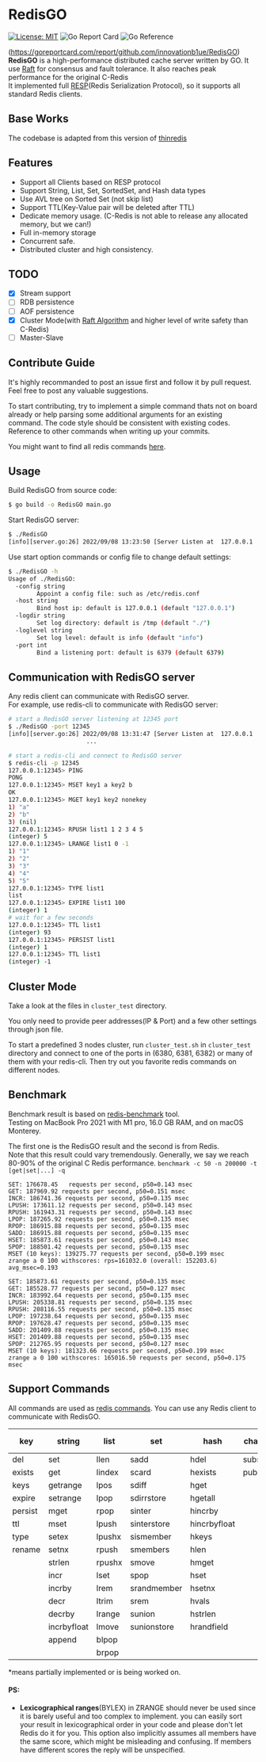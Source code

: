 # RedisGO

[![License: MIT](https://img.shields.io/badge/License-MIT-yellow.svg)](https://github.com/innovationb1ue/RedisGO/blob/main/LICENSE)
![Go Report Card](https://goreportcard.com/badge/github.com/innovationb1ue/RedisGO)
![Go Reference](https://pkg.go.dev/badge/github.com/innovationb1ue/RedisGO#section-readme.svg)


(https://goreportcard.com/report/github.com/innovationb1ue/RedisGO)  
**RedisGO** is a high-performance distributed cache server written by GO. 
It use [Raft](https://raft.github.io/) for consensus and fault tolerance. 
It also reaches peak performance for the original C-Redis  
It implemented full [RESP](https://redis.io/docs/reference/protocol-spec/)(Redis Serialization Protocol), so it supports
all standard Redis clients.

## Base Works
The codebase is adapted from this version of
[thinredis](https://github.com/VincentFF/thinredis/tree/86fa648426da7e9c3ff4c04aef1e43f1fdc7b1ac)


## Features

* Support all Clients based on RESP protocol
* Support String, List, Set, SortedSet, and Hash data types
* Use AVL tree on Sorted Set (not skip list)
* Support TTL(Key-Value pair will be deleted after TTL)
* Dedicate memory usage. (C-Redis is not able to release any allocated memory, but we can!)
* Full in-memory storage
* Concurrent safe. 
* Distributed cluster and high consistency. 

## TODO
+ [x] Stream support
+ [ ] RDB persistence
+ [ ] AOF persistence
+ [x] Cluster Mode(with [Raft Algorithm](https://raft.github.io/) and higher level of write safety than C-Redis)
+ [ ] Master-Slave

## Contribute Guide

It's highly recommanded to post an issue first and follow it by pull request. Feel free to post any valuable suggestions. 

To start contributing, try to implement a simple command thats not on board already or help parsing some additional arguments for an existing command. The code style should be consistent with existing codes. Reference to other commands when writing up your commits. 

You might want to find all redis commands [here](https://redis.io/commands/).  

## Usage
Build RedisGO from source code:
```bash
$ go build -o RedisGO main.go
```
Start RedisGO server:
```bash
$ ./RedisGO
[info][server.go:26] 2022/09/08 13:23:50 [Server Listen at  127.0.0.1 : 6380]
```
Use start option commands or config file to change default settings:
```bash 
$ ./RedisGO -h
Usage of ./RedisGO:
  -config string
        Appoint a config file: such as /etc/redis.conf
  -host string
        Bind host ip: default is 127.0.0.1 (default "127.0.0.1")
  -logdir string
        Set log directory: default is /tmp (default "./")
  -loglevel string
        Set log level: default is info (default "info")
  -port int
        Bind a listening port: default is 6379 (default 6379)
```
## Communication with RedisGO server
Any redis client can communicate with RedisGO server.  
For example, use redis-cli to communicate with RedisGO server:

```bash
# start a RedisGO server listening at 12345 port
$ ./RedisGO -port 12345
[info][server.go:26] 2022/09/08 13:31:47 [Server Listen at  127.0.0.1 : 12345]
                      ...

# start a redis-cli and connect to RedisGO server
$ redis-cli -p 12345
127.0.0.1:12345> PING
PONG
127.0.0.1:12345> MSET key1 a key2 b
OK
127.0.0.1:12345> MGET key1 key2 nonekey
1) "a"
2) "b"
3) (nil)
127.0.0.1:12345> RPUSH list1 1 2 3 4 5
(integer) 5
127.0.0.1:12345> LRANGE list1 0 -1
1) "1"
2) "2"
3) "3"
4) "4"
5) "5"
127.0.0.1:12345> TYPE list1
list
127.0.0.1:12345> EXPIRE list1 100
(integer) 1
# wait for a few seconds
127.0.0.1:12345> TTL list1
(integer) 93
127.0.0.1:12345> PERSIST list1
(integer) 1
127.0.0.1:12345> TTL list1
(integer) -1
```

## Cluster Mode

Take a look at the files in `cluster_test` directory. 

You only need to provide peer addresses(IP & Port) and a few other settings through json file. 

To start a predefined 3 nodes cluster, run `cluster_test.sh` in `cluster_test` directory 
and connect to one of the ports in (6380, 6381, 6382) or many of them with your redis-cli. 
Then try out you favorite redis commands on different nodes. 

## Benchmark

Benchmark result is based on [redis-benchmark](https://redis.io/topics/benchmarks) tool.  
Testing on MacBook Pro 2021 with M1 pro, 16.0 GB RAM, and on macOS Monterey.

The first one is the RedisGO result and the second is from Redis.  
Note that this result could vary tremendously. Generally, we say we reach 80-90% of the original C Redis performance. 
`benchmark -c 50 -n 200000 -t [get|set|...] -q`

```text
SET: 176678.45   requests per second, p50=0.143 msec                    
GET: 187969.92 requests per second, p50=0.151 msec                    
INCR: 186741.36 requests per second, p50=0.135 msec                    
LPUSH: 173611.12 requests per second, p50=0.143 msec                    
RPUSH: 161943.31 requests per second, p50=0.143 msec                    
LPOP: 187265.92 requests per second, p50=0.135 msec                    
RPOP: 186915.88 requests per second, p50=0.135 msec                    
SADD: 186915.88 requests per second, p50=0.135 msec                    
HSET: 185873.61 requests per second, p50=0.143 msec                    
SPOP: 188501.42 requests per second, p50=0.135 msec                    
MSET (10 keys): 139275.77 requests per second, p50=0.199 msec    
zrange a 0 100 withscores: rps=161032.0 (overall: 152203.6) avg_msec=0.193
```

```text
SET: 185873.61 requests per second, p50=0.135 msec                    
GET: 185528.77 requests per second, p50=0.127 msec                    
INCR: 183992.64 requests per second, p50=0.135 msec                    
LPUSH: 205338.81 requests per second, p50=0.135 msec                    
RPUSH: 208116.55 requests per second, p50=0.135 msec                    
LPOP: 197238.64 requests per second, p50=0.135 msec                    
RPOP: 197628.47 requests per second, p50=0.135 msec                    
SADD: 201409.88 requests per second, p50=0.135 msec                    
HSET: 201409.88 requests per second, p50=0.135 msec                    
SPOP: 212765.95 requests per second, p50=0.127 msec                    
MSET (10 keys): 181323.66 requests per second, p50=0.199 msec 
zrange a 0 100 withscores: 165016.50 requests per second, p50=0.175 msec
```

## Support Commands
All commands are used as [redis commands](https://redis.io/commands/). You can use any Redis client to communicate with RedisGO.



| key     | string      | list   | set         | hash         | channels  | sorted set | Stream  |  
|---------|-------------|--------|-------------|--------------|-----------|------------|---------|
| del     | set         | llen   | sadd        | hdel         | subscribe | zadd       | xadd*   |
| exists  | get         | lindex | scard       | hexists      | publish   | zrange     | xrange* |
| keys    | getrange    | lpos   | sdiff       | hget         |           | zrem       |         |
| expire  | setrange    | lpop   | sdirrstore  | hgetall      |           | zrank      |         |
| persist | mget        | rpop   | sinter      | hincrby      |           |            |         |
| ttl     | mset        | lpush  | sinterstore | hincrbyfloat |           |            |         |
| type    | setex       | lpushx | sismember   | hkeys        |           |            |         |
| rename  | setnx       | rpush  | smembers    | hlen         |           |            |         |
|         | strlen      | rpushx | smove       | hmget        |           |            |         |
|         | incr        | lset   | spop        | hset         |           |            |         |
|         | incrby      | lrem   | srandmember | hsetnx       |           |            |         |
|         | decr        | ltrim  | srem        | hvals        |           |            |         |
|         | decrby      | lrange | sunion      | hstrlen      |           |            |         |
|         | incrbyfloat | lmove  | sunionstore | hrandfield   |           |            |         |
|         | append      | blpop  |             |              |           |            |         |
|         |             | brpop  |             |

*means partially implemented or is being worked on.

#### PS:
* **Lexicographical ranges**(BYLEX) in ZRANGE should never be used since it is barely useful and too complex to implement.
you can easily sort your result in lexicographical order in your code and please don't let Redis do it for you. This option also implicitly assumes all members have the same score, which might be misleading and confusing. 
If members have different scores the reply will be unspecified. 
